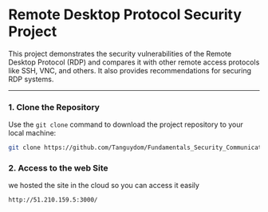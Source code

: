 # Remote Desktop Protocol Security Project

This project demonstrates the security vulnerabilities of the Remote Desktop Protocol (RDP) and compares it with other remote access protocols like SSH, VNC, and others. It also provides recommendations for securing RDP systems.

---

### 1. Clone the Repository

Use the `git clone` command to download the project repository to your local machine:

```bash
git clone https://github.com/Tanguydom/Fundamentals_Security_Communications.git
```

### 2. Access to the web Site 
we hosted the site in the cloud so you can access it easily
```bash
http://51.210.159.5:3000/
```





